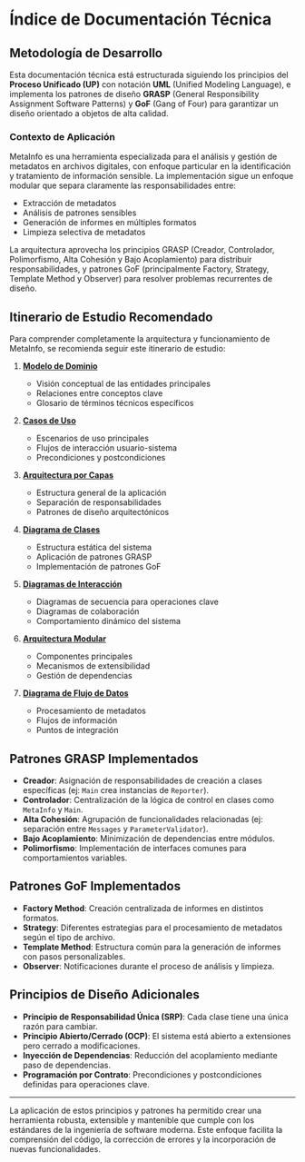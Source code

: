 # Índice de Documentación Técnica

## Metodología de Desarrollo

Esta documentación técnica está estructurada siguiendo los principios del **Proceso Unificado (UP)** con notación **UML** (Unified Modeling Language), e implementa los patrones de diseño **GRASP** (General Responsibility Assignment Software Patterns) y **GoF** (Gang of Four) para garantizar un diseño orientado a objetos de alta calidad.

### Contexto de Aplicación

MetaInfo es una herramienta especializada para el análisis y gestión de metadatos en archivos digitales, con enfoque particular en la identificación y tratamiento de información sensible. La implementación sigue un enfoque modular que separa claramente las responsabilidades entre:

- Extracción de metadatos
- Análisis de patrones sensibles
- Generación de informes en múltiples formatos
- Limpieza selectiva de metadatos

La arquitectura aprovecha los principios GRASP (Creador, Controlador, Polimorfismo, Alta Cohesión y Bajo Acoplamiento) para distribuir responsabilidades, y patrones GoF (principalmente Factory, Strategy, Template Method y Observer) para resolver problemas recurrentes de diseño.

## Itinerario de Estudio Recomendado

Para comprender completamente la arquitectura y funcionamiento de MetaInfo, se recomienda seguir este itinerario de estudio:

1. **[Modelo de Dominio](modelo_dominio.md)**
   * Visión conceptual de las entidades principales
   * Relaciones entre conceptos clave
   * Glosario de términos técnicos específicos

2. **[Casos de Uso](casos_uso.md)**
   * Escenarios de uso principales
   * Flujos de interacción usuario-sistema
   * Precondiciones y postcondiciones

3. **[Arquitectura por Capas](arquitectura_capas.md)**
   * Estructura general de la aplicación
   * Separación de responsabilidades
   * Patrones de diseño arquitectónicos

4. **[Diagrama de Clases](diagrama_clases.md)**
   * Estructura estática del sistema
   * Aplicación de patrones GRASP
   * Implementación de patrones GoF

5. **[Diagramas de Interacción](diagramas_interaccion.md)**
   * Diagramas de secuencia para operaciones clave
   * Diagramas de colaboración
   * Comportamiento dinámico del sistema

6. **[Arquitectura Modular](arquitectura_modular.md)**
   * Componentes principales
   * Mecanismos de extensibilidad
   * Gestión de dependencias

7. **[Diagrama de Flujo de Datos](diagrama_flujo_datos.md)**
   * Procesamiento de metadatos
   * Flujos de información
   * Puntos de integración

## Patrones GRASP Implementados

* **Creador**: Asignación de responsabilidades de creación a clases específicas (ej: `Main` crea instancias de `Reporter`).
* **Controlador**: Centralización de la lógica de control en clases como `MetaInfo` y `Main`.
* **Alta Cohesión**: Agrupación de funcionalidades relacionadas (ej: separación entre `Messages` y `ParameterValidator`).
* **Bajo Acoplamiento**: Minimización de dependencias entre módulos.
* **Polimorfismo**: Implementación de interfaces comunes para comportamientos variables.

## Patrones GoF Implementados

* **Factory Method**: Creación centralizada de informes en distintos formatos.
* **Strategy**: Diferentes estrategias para el procesamiento de metadatos según el tipo de archivo.
* **Template Method**: Estructura común para la generación de informes con pasos personalizables.
* **Observer**: Notificaciones durante el proceso de análisis y limpieza.

## Principios de Diseño Adicionales

* **Principio de Responsabilidad Única (SRP)**: Cada clase tiene una única razón para cambiar.
* **Principio Abierto/Cerrado (OCP)**: El sistema está abierto a extensiones pero cerrado a modificaciones.
* **Inyección de Dependencias**: Reducción del acoplamiento mediante paso de dependencias.
* **Programación por Contrato**: Precondiciones y postcondiciones definidas para operaciones clave.

---

La aplicación de estos principios y patrones ha permitido crear una herramienta robusta, extensible y mantenible que cumple con los estándares de la ingeniería de software moderna. Este enfoque facilita la comprensión del código, la corrección de errores y la incorporación de nuevas funcionalidades. 